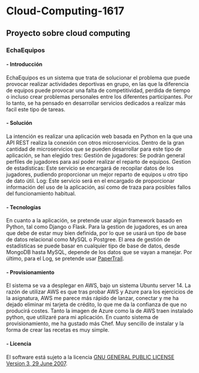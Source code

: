 # Cloud-Computing-1617

## Proyecto sobre cloud computing

### EchaEquipos

#### - Introducción

EchaEquipos es un sistema que trata de solucionar el problema que puede provocar realizar actividades deportivas en grupo, en las que la diferencia de equipos puede provocar una falta de competitividad, perdida de tiempo o incluso crear problemas personales entre los diferentes participantes. Por lo tanto, se ha pensado en desarrollar servicios dedicados a realizar más facil este tipo de tareas.

#### - Solución

La intención es realizar una aplicación web basada en Python en la que una API REST realiza la conexión con otros microservicios.
Dentro de la gran cantidad de microservicios que se pueden desarrollar para este tipo de aplicación, se han elegido tres:
Gestión de jugadores: Se podrán general perfiles de jugadores para así poder realizar el reparto de equipos.
Gestion de estadísticas: Este servicio se encargará de recopilar datos de los jugadores, pudiendo proporcionar un mejor reparto de equipos u otro tipo de dato útil.
Log: Este servicio será en el encargado de proporcionar información del uso de la aplicación, así como de traza para posibles fallos del funcionamiento habitual.

#### - Tecnologías

En cuanto a la aplicación, se pretende usar algún framework basado en Python, tal como Django o Flask.
Para la gestion de jugadores, es un area que debe de estar muy bien definida, por lo que se usará un tipo de base de datos relacional como MySQL o Postgree.
El area de gestión de estadísticas se puede basar en cualquier tipo de base de datos, desde MongoDB hasta MySQL, depende de los datos que se vayan a manejar.
Por último, para el Log, se pretende usar [PaperTrail]( https://papertrailapp.com/).

#### - Provisionamiento

El sistema se va a desplegar en AWS, bajo un sistema Ubuntu server 14.
La razón de utilizar AWS es que tras probar AWS y Azure para los ejercicios de la asignatura, AWS me parece más rápido de lanzar, conectar y me ha dejado eliminar mi tarjeta de crédito, lo que me da la confianza de que no producirá costes. Tanto la imagen de Azure como la de AWS traen instalado python, que utilizaré para mi aplicación.
En cuanto sistema de provisionamiento, me ha gustado más Chef. Muy sencillo de instalar y la forma de crear las recetas es muy simple.


#### - Licencia

El software está sujeto a la licencia [GNU GENERAL PUBLIC LICENSE Version 3, 29 June 2007](https://github.com/Pablo126/Cloud-Computing-1617/blob/master/LICENSE).
